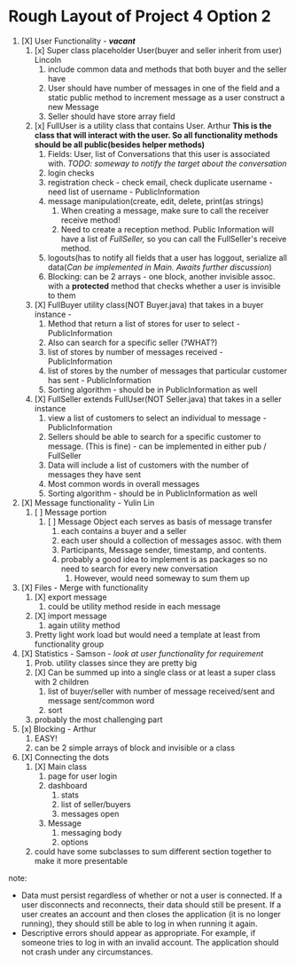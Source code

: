 # Rough Layout of Project 4 Option 2

1. [X] User Functionality - ___vacant___
   1. [x] Super class placeholder User(buyer and seller inherit from user) Lincoln
      1. include common data and methods that both buyer and the seller have
      2. User should have number of messages in one of the field and a static public method to increment message as a
         user construct a new Message
      3. Seller should have store array field
   2. [x] FullUser is a utility class that contains User. Arthur __This is the class that will interact with the user.
      So all
      functionality methods should be all public(besides helper methods)__
      1. Fields: User, list of Conversations that this user is associated with. _TODO: someway to notify the target
         about the conversation_
      2. login checks
      3. registration check - check email, check duplicate username - need list of username - PublicInformation
      4. message manipulation(create, edit, delete, print(as strings)
         1. When creating a message, make sure to call the receiver receive method!
         2. Need to create a reception method. Public Information will have a list of _FullSeller,_ so you can call the
            FullSeller's receive method.
      5. logouts(has to notify all fields that a user has loggout, serialize all data(_Can be implemented in Main.
         Awaits further discussion_)
      6. Blocking: can be 2 arrays - one block, another invisible assoc. with a __protected__ method that checks whether
         a user is invisible to them
   4. [X] FullBuyer utility class(NOT Buyer.java) that takes in a buyer instance -
      1. Method that return a list of stores for user to select - PublicInformation
      2. Also can search for a specific seller (?WHAT?)
      3. list of stores by number of messages received - PublicInformation
      4. list of stores by the number of messages that particular customer has sent - PublicInformation
      5. Sorting algorithm - should be in PublicInformation as well
   5. [X] FullSeller extends FullUser(NOT Seller.java) that takes in a seller instance
      1. view a list of customers to select an individual to message - PublicInformation
      2. Sellers should be able to search for a specific customer to message. (This is fine) - can be implemented in
         either pub / FullSeller
      3. Data will include a list of customers with the number of messages they have sent
      4. Most common words in overall messages
      5. Sorting algorithm - should be in PublicInformation as well
2. [X] Message functionality - Yulin Lin
   1. [ ] Message portion
      1. [ ] Message Object each serves as basis of message transfer
         1. each contains a buyer and a seller
         2. each user should a collection of messages assoc. with them
         3. Participants, Message sender, timestamp, and contents.
         4. probably a good idea to implement is as packages so no need to search for every new conversation
            1. However, would need someway to sum them up
3. [X] Files - Merge with functionality
   1. [X] export message
      1. could be utility method reside in each message
   2. [X] import message
      1. again utility method
   3. Pretty light work load but would need a template at least from functionality group
4. [X] Statistics - Samson - _look at user functionality for requirement_
   1. Prob. utility classes since they are pretty big
   2. [X] Can be summed up into a single class or at least a super class with 2 children
      1. list of buyer/seller with number of message received/sent and message sent/common word
      2. sort
   3. probably the most challenging part
5. [x] Blocking - Arthur
   1. EASY!
   2. can be 2 simple arrays of block and invisible or a class
6. [X] Connecting the dots
   1. [X] Main class
      1. page for user login
      2. dashboard
         1. stats
         2. list of seller/buyers
         3. messages open
      3. Message
         1. messaging body
         2. options
   2. could have some subclasses to sum different section together to make it more presentable

note:
- Data must persist regardless of whether or not a user is connected. If a user disconnects and reconnects, their data should still be present. If a user creates an account and then closes the application (it is no longer running), they should still be able to log in when running it again.
- Descriptive errors should appear as appropriate. For example, if someone tries to log in with an invalid account. The application should not crash under any circumstances. 
